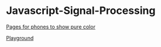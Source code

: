 # Javascript-Signal-Processing

[Pages for phones to show pure color](http://deqingsun.github.io/Javascript-Signal-Processing/pages/full_color.html)

[Playground](http://deqingsun.github.io/Javascript-Signal-Processing/pages/playground.html)

